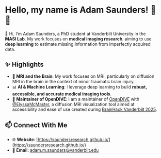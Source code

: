 # Hello, my name is Adam Saunders! 🩻🧠

👋 Hi, I'm Adam Saunders, a PhD student at Vanderbilt University in the **MASI Lab**. My work focuses on **medical imaging research**, aiming to use **deep learning** to estimate missing information from imperfectly acquired data.

## ✨ Highlights
- 🧠 **MRI and the Brain**: My work focuses on MRI, particularly on diffusion MRI in the brain in the context of minor traumatic brain injury.
- 📊 **AI & Machine Learning**: I leverage deep learning to build **robust, accessible, and accurate medical imaging tools**.
- 🩻 **Maintainer of OpenDIVE**: I am a maintainer of [OpenDIVE](https://github.com/MASILab/open_dive) with [@ElyssaMcMaster](https://github.com/ElyssaMcMaster), a diffusion MRI visualization tool aimed at accessibility and ease of use created during [BrainHack Vanderbilt 2025](https://brainhack-vandy.github.io/).

## 📫 Connect With Me
- 🌐 **Website**: [https://saundersresearch.github.io/](https://saundersresearch.github.io/)
- 📧 **Email**: adam.m.saunders@vanderbilt.edu  

